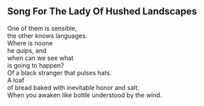 Song For The Lady Of Hushed Landscapes
--------------------------------------
One of them is sensible,  
the other knows languages.  
Where is noone  
he quips, and  
when can we see what  
is going to happen?  
Of a black stranger that pulses hats.  
A loaf  
of bread baked with inevitable honor and salt.  
When you awaken like bottle understood by the wind.  
